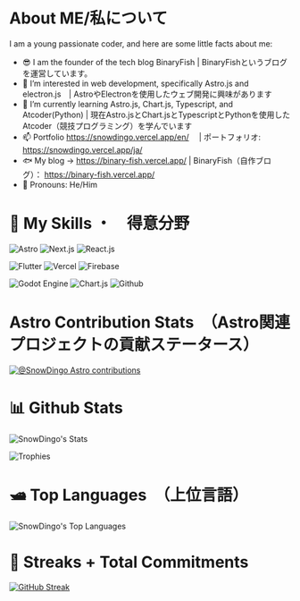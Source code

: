 # About ME/私について
I am a young passionate coder, and here are some little facts about me:
- 😎 I am the founder of the tech blog BinaryFish | BinaryFishというブログを運営しています。
- 👀 I’m interested in web development, specifically Astro.js and electron.js　| AstroやElectronを使用したウェブ開発に興味があります
- 🌱 I’m currently learning Astro.js, Chart.js, Typescript, and Atcoder(Python) | 現在Astro.jsとChart.jsとTypescriptとPythonを使用したAtcoder（競技プログラミング）を学んでいます 
- 📫 Portfolio https://snowdingo.vercel.app/en/ 　| ポートフォリオ: https://snowdingo.vercel.app/ja/
- 🐟 My blog -> https://binary-fish.vercel.app/ | BinaryFish（自作ブログ）： https://binary-fish.vercel.app/
- 💞️ Pronouns: He/Him 

# 💪 My Skills ・　得意分野

![Astro](https://img.shields.io/badge/astro-%232C2052.svg?style=for-the-badge&logo=astro&logoColor=white)
![Next.js](https://img.shields.io/badge/Next.js-000?logo=nextdotjs&logoColor=fff&style=for-the-badge)
![React.js](https://img.shields.io/badge/React-20232A?style=for-the-badge&logo=react&logoColor=61DAFB)

 
![Flutter](https://img.shields.io/badge/Flutter-%2302569B.svg?style=for-the-badge&logo=Flutter&logoColor=white)
![Vercel](https://img.shields.io/badge/vercel-%23000000.svg?style=for-the-badge&logo=vercel&logoColor=white)
![Firebase](https://img.shields.io/badge/Firebase-039BE5?style=for-the-badge&logo=Firebase&logoColor=white)
 
![Godot Engine](https://img.shields.io/badge/Godot%20Engine-478CBF.svg?style=for-the-badge&logo=Godot-Engine&logoColor=white)
![Chart.js](https://img.shields.io/badge/chart.js-F5788D.svg?style=for-the-badge&logo=chart.js&logoColor=white)
![Github](https://img.shields.io/badge/Python-3776AB.svg?style=for-the-badge&logo=Python&logoColor=white)

# Astro Contribution Stats　（Astro関連プロジェクトの貢献ステータース）
[![@SnowDingo Astro contributions](https://astro.badg.es/v2/contributor/SnowDingo.svg)](https://astro.badg.es/contributor/SnowDingo/)

# 📊 Github Stats
![SnowDingo's Stats](https://github-readme-stats.vercel.app/api?username=SnowDingo&theme=blueberry&show_icons=true&hide_border=true&count_private=true)

![Trophies](https://github-profile-trophy.vercel.app/?username=snowdingo&theme=nord)

# 🛥️ Top Languages　（上位言語）
![SnowDingo's Top Languages](https://github-readme-stats.vercel.app/api/top-langs/?username=SnowDingo&theme=blueberry&show_icons=true&hide_border=true&layout=compact)
<!---
SnowDingo/SnowDingo is a ✨ special ✨ repository because its `README.md` (this file) appears on your GitHub profile.
You can click the Preview link to take a look at your changes.
--->

# 🚀 Streaks + Total Commitments

[![GitHub Streak](https://streak-stats.demolab.com?user=SnowDingo&theme=blueberry)](https://git.io/streak-stats)
